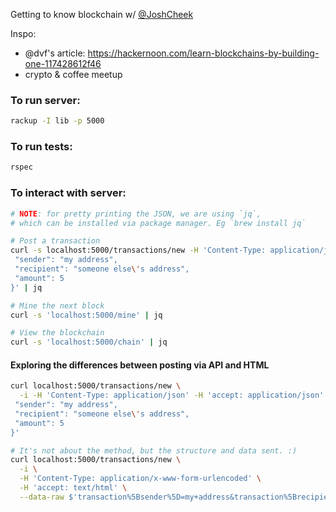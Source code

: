 Getting to know blockchain w/ [@JoshCheek](https://github.com/JoshCheek)

Inspo:
- @dvf's article: https://hackernoon.com/learn-blockchains-by-building-one-117428612f46
- crypto & coffee meetup

### To run server:

```sh
rackup -I lib -p 5000
```

### To run tests:
```sh
rspec
```

### To interact with server:

```sh
# NOTE: for pretty printing the JSON, we are using `jq`,
# which can be installed via package manager. Eg `brew install jq`

# Post a transaction
curl -s localhost:5000/transactions/new -H 'Content-Type: application/json' --data-raw $'{
 "sender": "my address",
 "recipient": "someone else\'s address",
 "amount": 5
}' | jq

# Mine the next block
curl -s 'localhost:5000/mine' | jq

# View the blockchain
curl -s 'localhost:5000/chain' | jq
```

#### Exploring the differences between posting via API and HTML
```sh
curl localhost:5000/transactions/new \
  -i -H 'Content-Type: application/json' -H 'accept: application/json' --data-raw $'{
 "sender": "my address",
 "recipient": "someone else\'s address",
 "amount": 5
}'

# It's not about the method, but the structure and data sent. :)
curl localhost:5000/transactions/new \
  -i \
  -H 'Content-Type: application/x-www-form-urlencoded' \
  -H 'accept: text/html' \
  --data-raw $'transaction%5Bsender%5D=my+address&transaction%5Brecipient%5D=your+address&transaction%5Bamount%5D=8'
```
